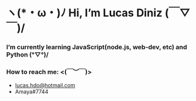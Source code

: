 # ヽ(*・ω・)ﾉ	 Hi, I’m Lucas Diniz 	(￣▽￣)/

### I’m currently learning JavaScript(node.js, web-dev, etc) and Python (°▽°)/ 

###	How to reach me: <(￣︶￣)>
  - lucas.hdo@hotmail.com
  - Amaya#7744
